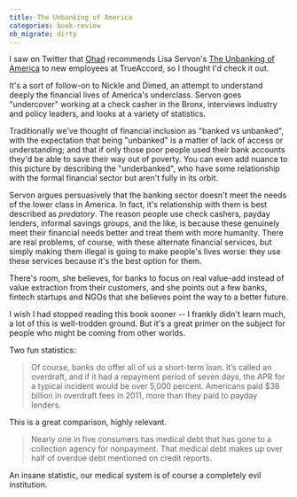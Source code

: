 ```yaml
---
title: The Unbanking of America
categories: book-review
nb_migrate: dirty
---
```


I saw on Twitter that [Ohad](https://twitter.com/ohadsamet) recommends Lisa Servon's [The Unbanking of America](https://amzn.to/3mM8OJC) to new employees at TrueAccord, so I thought I'd check it out.

It's a sort of follow-on to Nickle and Dimed, an attempt to understand deeply the financial lives of America's underclass. Servon goes "undercover" working at a check casher in the Bronx, interviews industry and policy leaders, and looks at a variety of statistics. 

Traditionally we've thought of financial inclusion as "banked vs unbanked", with the expectation that being "unbanked" is a matter of lack of access or understanding; and that if only those poor people used their bank accounts they'd be able to save their way out of poverty. You can even add nuance to this picture by describing the "underbanked", who have some relationship with the formal financial sector but aren't fully in its orbit.

Servon argues persuasively that the banking sector doesn't meet the needs of the lower class in America. In fact, it's relationship with them is best described as *predatory*. The reason people use check cashers, payday lenders, informal savings groups, and the like, is because these genuinely meet their financial needs better and treat them with more humanity. There are real problems, of course, with these alternate financial services, but simply making them illegal is going to make people's lives worse: they use these services because it's the best option for them.

There's room, she believes, for banks to focus on real value-add instead of value extraction from their customers, and she points out a few banks, fintech startups and NGOs that she believes point the way to a better future.

I wish I had stopped reading this book sooner -- I frankly didn't learn much, a lot of this is well-trodden ground. But it's a great primer on the subject for people who might be coming from other worlds.

Two fun statistics:

> Of course, banks do offer all of us a short-term loan. It’s called an overdraft, and if it had a repayment period of seven days, the APR for a typical incident would be over 5,000 percent. Americans paid $38 billion in overdraft fees in 2011, more than they paid to payday lenders.

This is a great comparison, highly relevant.

> Nearly one in five consumers has medical debt that has gone to a collection agency for nonpayment. That medical debt makes up over half of overdue debt mentioned on credit reports.

An insane statistic, our medical system is of course a completely evil institution.
